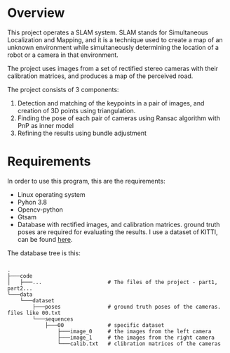 # Overview
This project operates a SLAM system. SLAM stands for Simultaneous Localization and Mapping, and it is a technique used to create a map of an unknown environment while simultaneously determining the location of a robot or a camera in that environment.

The project uses images from a set of rectified stereo cameras with their calibration matrices, and produces a map of the perceived road.

The project consists of 3 components:
1. Detection and matching of the keypoints in a pair of images, and creation of 3D points using triangulation.
2. Finding the pose of each pair of cameras using Ransac algorithm with PnP as inner model
3. Refining the results using bundle adjustment

# Requirements
In order to use this program, this are the requirements:
* Linux operating system
* Pyhon 3.8
* Opencv-python
* Gtsam
* Database with rectified images, and calibration matrices. ground truth poses are required for evaluating the results. I use a dataset of KITTI, can be found [here](https://www.cvlibs.net/datasets/kitti/eval_odometry.php). 

The database tree is this:
###

    .
    ├───code
    │   ├───...                     # The files of the project - part1, part2...
    └───data
        └───dataset
            ├───poses               # ground truth poses of the cameras. files like 00.txt 
            └───sequences
                ├───00              # specific dataset
                    ├───image_0     # the images from the left camera
                    ├───image_1     # the images from the right camera
                    └───calib.txt   # clibration matrices of the cameras
